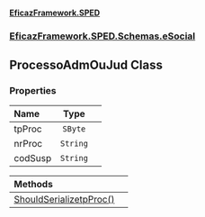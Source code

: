 #### [EficazFramework.SPED](EficazFrameworkSPED.md 'EficazFramework SPED')
### [EficazFramework.SPED.Schemas.eSocial](EficazFramework.SPED.Schemas.eSocial.md 'EficazFramework.SPED.Schemas.eSocial')

## ProcessoAdmOuJud Class
### Properties

| Name | Type | |
| :--- | :---: | :--- |
| tpProc | `SByte` |  |
| nrProc | `String` |  |
| codSusp | `String` |  |

| Methods | |
| :--- | :--- |
| [ShouldSerializetpProc()](EficazFramework.SPED.Schemas.eSocial/ProcessoAdmOuJud/ShouldSerializetpProc().md 'EficazFramework.SPED.Schemas.eSocial.ProcessoAdmOuJud.ShouldSerializetpProc()') | |
